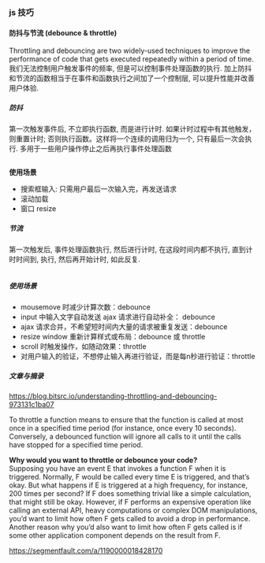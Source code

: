 ### js 技巧
#### 防抖与节流 (debounce & throttle)
Throttling and debouncing are two widely-used techniques to improve the performance of code that gets executed repeatedly within a period of time.  
我们无法控制用户触发事件的频率, 但是可以控制事件处理函数的执行. 加上防抖和节流的函数相当于在事件和函数执行之间加了一个控制层, 可以提升性能并改善用户体验.
##### 防抖
第一次触发事件后, 不立即执行函数, 而是进行计时. 如果计时过程中有其他触发，则重置计时; 否则执行函数。这样将一个连续的调用归为一个, 只有最后一次会执行. 多用于一些用户操作停止之后再执行事件处理函数

```js

```
**使用场景**
- 搜索框输入: 只需用户最后一次输入完，再发送请求
- 滚动加载
- 窗口 resize

##### 节流
第一次触发后, 事件处理函数执行, 然后进行计时, 在这段时间内都不执行, 直到计时时间到, 执行, 然后再开始计时, 如此反复.

```js

```

##### 使用场景
- mousemove 时减少计算次数：debounce
- input 中输入文字自动发送 ajax 请求进行自动补全： debounce
- ajax 请求合并，不希望短时间内大量的请求被重复发送：debounce
- resize window 重新计算样式或布局：debounce 或 throttle
- scroll 时触发操作，如随动效果：throttle
- 对用户输入的验证，不想停止输入再进行验证，而是每n秒进行验证：throttle

##### 文章与摘录
https://blog.bitsrc.io/understanding-throttling-and-debouncing-973131c1ba07

To throttle a function means to ensure that the function is called at most once in a specified time period (for instance, once every 10 seconds). Conversely, a debounced function will ignore all calls to it until the calls have stopped for a specified time period. 

**Why would you want to throttle or debounce your code?**  
Supposing you have an event E that invokes a function F when it is triggered. Normally, F would be called every time E is triggered, and that’s okay.
But what happens if E is triggered at a high frequency, for instance, 200 times per second? If F does something trivial like a simple calculation, that might still be okay. However, if F performs an expensive operation like calling an external API, heavy computations or complex DOM manipulations, you’d want to limit how often F gets called to avoid a drop in performance. Another reason why you’d also want to limit how often F gets called is if some other application component depends on the result from F.

https://segmentfault.com/a/1190000018428170